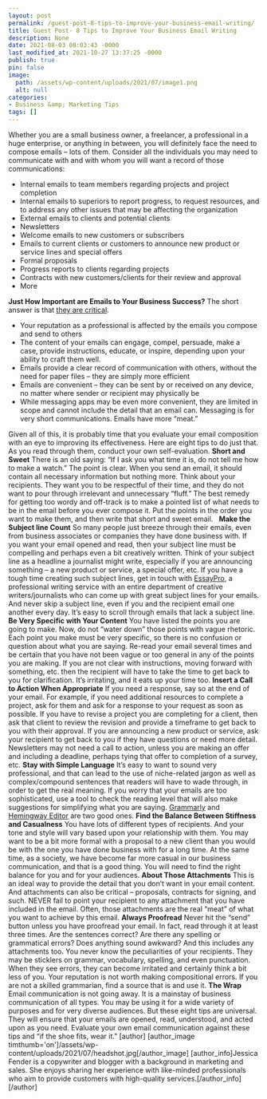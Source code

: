 ```yaml
---
layout: post
permalink: /guest-post-8-tips-to-improve-your-business-email-writing/
title: Guest Post- 8 Tips to Improve Your Business Email Writing
description: None
date: 2021-08-03 08:03:43 -0000
last_modified_at: 2021-10-27 13:37:25 -0000
publish: true
pin: false
image:
  path: /assets/wp-content/uploads/2021/07/image1.png
  alt: null
categories:
- Business &amp; Marketing Tips
tags: []
---
```

Whether you are a small business owner, a freelancer, a professional in a huge enterprise, or anything in between, you will definitely face the need to compose emails – lots of them. Consider all the individuals you may need to communicate with and with whom you will want a record of those communications:

* Internal emails to team members regarding projects and project completion
* Internal emails to superiors to report progress, to request resources, and to address any other issues that may be affecting the organization
* External emails to clients and potential clients
* Newsletters
* Welcome emails to new customers or subscribers
* Emails to current clients or customers to announce new product or service lines and special offers
* Formal proposals
* Progress reports to clients regarding projects
* Contracts with new customers/clients for their review and approval
* More

**Just How Important are Emails to Your Business Success?** The short answer is that [they are critical](https://bizfluent.com/info-7816540-email-important-business-communication.html).

* Your reputation as a professional is affected by the emails you compose and send to others
* The content of your emails can engage, compel, persuade, make a case, provide instructions, educate, or inspire, depending upon your ability to craft them well.
* Emails provide a clear record of communication with others, without the need for paper files – they are simply more efficient
* Emails are convenient – they can be sent by or received on any device, no matter where sender or recipient may physically be
* While messaging apps may be even more convenient, they are limited in scope and cannot include the detail that an email can. Messaging is for very short communications. Emails have more “meat.”

Given all of this, it is probably time that you evaluate your email composition with an eye to improving its effectiveness.  Here are eight tips to do just that. As you read through them, conduct your own self-evaluation. **Short and Sweet** There is an old saying: “If I ask you what time it is, do not tell me how to make a watch.” The point is clear. When you send an email, it should contain all necessary information but nothing more. Think about your recipients. They want you to be respectful of their time, and they do not want to pour through irrelevant and unnecessary “fluff.”  The best remedy for getting too wordy and off-track is to make a pointed list of what needs to be in the email before you ever compose it. Put the points in the order you want to make them, and then write that short and sweet email.   **Make the Subject line Count** So many people just breeze through their emails, even from business associates or companies they have done business with. If you want your email opened and read, then your subject line must be compelling and perhaps even a bit creatively written. Think of your subject line as a headline a journalist might write, especially if you are announcing something – a new product or service, a special offer, etc. If you have a tough time creating such subject lines, get in touch with [EssayPro](https://bestwritingadvisor.com/essaypro-reviews), a professional writing service with an entire department of creative writers/journalists who can come up with great subject lines for your emails. And never skip a subject line, even if you and the recipient email one another every day. It’s easy to scroll through emails that lack a subject line. **Be Very Specific with Your Content** You have listed the points you are going to make. Now, do not “water down” those points with vague rhetoric. Each point you make must be very specific, so there is no confusion or question about what you are saying. Re-read your email several times and be certain that you have not been vague or too general in any of the points you are making. If you are not clear with instructions, moving forward with something, etc. then the recipient will have to take the time to get back to you for clarification. It’s irritating, and it eats up your time too. **Insert a Call to Action When Appropriate** If you need a response, say so at the end of your email. For example, if you need additional resources to complete a project, ask for them and ask for a response to your request as soon as possible. If you have to revise a project you are completing for a client, then ask that client to review the revision and provide a timeframe to get back to you with their approval.  If you are announcing a new product or service, ask your recipient to get back to you if they have questions or need more detail. Newsletters may not need a call to action, unless you are making an offer and including a deadline, perhaps tying that offer to completion of a survey, etc. **Stay with Simple Language** It’s easy to want to sound very professional, and that can lead to the use of niche-related jargon as well as complex/compound sentences that readers will have to wade through, in order to get the real meaning. If you worry that your emails are too sophisticated, use a tool to check the reading level that will also make suggestions for simplifying what you are saying. [Grammarly](https://www.grammarly.com/) and [Hemingway Editor](https://hemingwayapp.com/) are two good ones. **Find the Balance Between Stiffness and Casualness** You have lots of different types of recipients. And your tone and style will vary based upon your relationship with them. You may want to be a bit more formal with a proposal to a new client than you would be with the one you have done business with for a long time.  At the same time, as a society, we have become far more casual in our business communication, and that is a good thing. You will need to find the right balance for you and for your audiences. **About Those Attachments** This is an ideal way to provide the detail that you don’t want in your email content. And attachments can also be critical – proposals, contracts for signing, and such. NEVER fail to point your recipient to any attachment that you have included in the email. Often, those attachments are the real “meat” of what you want to achieve by this email. **Always Proofread** Never hit the “send” button unless you have proofread your email. In fact, read through it at least three times. Are the sentences correct? Are there any spelling or grammatical errors? Does anything sound awkward? And this includes any attachments too. You never know the peculiarities of your recipients. They may be sticklers on grammar, vocabulary, spelling, and even punctuation. When they see errors, they can become irritated and certainly think a bit less of you. Your reputation is not worth making compositional errors. If you are not a skilled grammarian, find a source that is and use it. **The Wrap** Email communication is not going away. It is a mainstay of business communication of all types. You may be using it for a wide variety of purposes and for very diverse audiences. But these eight tips are universal. They will ensure that your emails are opened, read, understood, and acted upon as you need. Evaluate your own email communication against these tips and “if the shoe fits, wear it.” [author] [author_image timthumb='on']/assets/wp-content/uploads/2021/07/headshot.jpg[/author_image] [author_info]Jessica Fender is a copywriter and blogger with a background in marketing and sales. She enjoys sharing her experience with like-minded professionals who aim to provide customers with high-quality services.[/author_info] [/author]  

